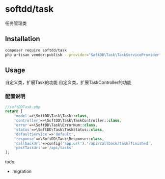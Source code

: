 # softdd/task
任务管理类
## Installation
```bash
composer require softdd/task
php artisan vendor:publish --provider="SoftDD\Task\TaskServiceProvider"
```

## Usage
自定义类，扩展Task的功能
自定义类，扩展TaskController的功能

### 配置说明
```php
//softDDTask.php
return [
    'model'=>\SoftDD\Task\Task::class,
    'controller'=>\SoftDD\Task\TaskController::class,
    'error'=>\SoftDD\Task\ErrorNum::class,
    'status'=>\SoftDD\Task\TaskStatus::class,
    'defaultService'=>'default',
    'response'=>\SoftDD\Task\Response::class,
    'callbackUrl'=>config('app.url').'/api/callback/task/finished',
    'postTaskUri'=>'/api/tasks'
];
```
todo:
 - migration
